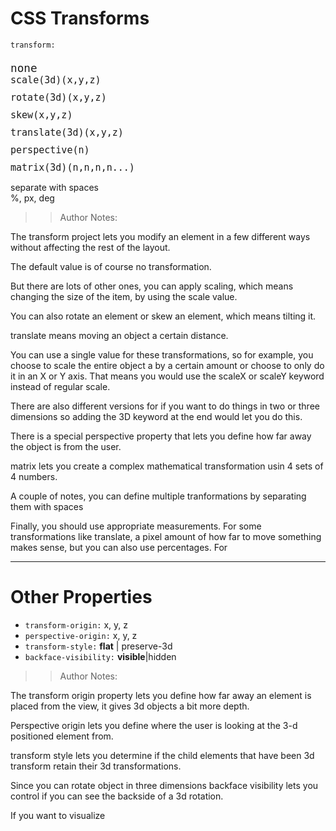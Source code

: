 # CSS Transforms

<code class="fragment" style="margin-bottom: 10px">transform:</code><br>
  <small  style="font-size: 1.3rem">
  <code class="code-success fragment" style="margin-bottom: 10px"> none</code><br>
  <code class="fragment" style="display: block; margin-bottom: 10px">`scale(3d)(x,y,z)`</code>
  <code class="fragment" style="display: block; margin-bottom: 10px">`rotate(3d)(x,y,z)`</code>
  <code class="fragment" style="display: block; margin-bottom: 10px">`skew(x,y,z)`</code>
  <code class="fragment" style="display: block; margin-bottom: 10px">`translate(3d)(x,y,z)`</code>
  <code class="fragment" style="display: block; margin-bottom: 10px">`perspective(n)`</code>
  <code class="fragment" style="display: block; margin-bottom: 10px">`matrix(3d)(n,n,n,n...)`</small></code>
  <div class="fragment">separate with spaces</div>
  <div class="fragment">%, px, deg</div>

> > Author Notes:

The transform project lets you modify an element in a few different ways without affecting the rest of the layout.

The default value is of course no transformation.

But there are lots of other ones, you can apply scaling, which means changing the size of the item, by using the scale value.

You can also rotate an element or skew an element, which means tilting it.

translate means moving an object a certain distance.

You can use a single value for these transformations, so for example, you choose to scale the entire object a by a certain amount or choose to only do it in an X or Y axis. That means you would use the scaleX or scaleY keyword instead of regular scale.

There are also different versions for if you want to do things in two or three dimensions so adding the 3D keyword at the end would let you do this.

There is a special perspective property that lets you define how far away the object is from the user.

matrix lets you create a complex mathematical transformation usin 4 sets of 4 numbers.

A couple of notes, you can define multiple tranformations by separating them with spaces

Finally, you should use appropriate measurements. For some transformations like translate, a pixel amount of how far to move something makes sense, but you can also use percentages. For

---

# Other Properties

- `transform-origin:` x, y, z
- `perspective-origin:` x, y, z
- `transform-style:` <b>flat</b> | preserve-3d
- `backface-visibility:` <b>visible</b>|hidden

> > Author Notes:

The transform origin property lets you define how far away an element is placed from the view, it gives 3d objects a bit more depth.

Perspective origin lets you define where the user is looking at the 3-d positioned element from.

transform style lets you determine if the child elements that have been 3d transform retain their 3d transformations.

Since you can rotate object in three dimensions backface visibility lets you control if you can see the backside of a 3d rotation.

If you want to visualize
